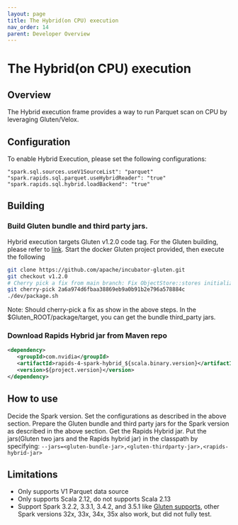 ```yaml
---
layout: page
title: The Hybrid(on CPU) execution
nav_order: 14
parent: Developer Overview
---
```


# The Hybrid(on CPU) execution

## Overview
The Hybrid execution frame provides a way to run Parquet scan on CPU by leveraging
Gluten/Velox.

## Configuration
To enable Hybrid Execution, please set the following configurations:
```
"spark.sql.sources.useV1SourceList": "parquet"
"spark.rapids.sql.parquet.useHybridReader": "true"
"spark.rapids.sql.hybrid.loadBackend": "true"
```

## Building
### Build Gluten bundle and third party jars.
Hybrid execution targets Gluten v1.2.0 code tag.
For the Gluten building, please refer to [link](https://github.com/apache/incubator-gluten).
Start the docker Gluten project provided, then execute the following
```bash
git clone https://github.com/apache/incubator-gluten.git
git checkout v1.2.0
# Cherry pick a fix from main branch: Fix ObjectStore::stores initialized twice issue
git cherry-pick 2a6a974d6fbaa38869eb9a0b91b2e796a578884c
./dev/package.sh
```
Note: Should cherry-pick a fix as show in the above steps. 
In the $Gluten_ROOT/package/target, you can get the bundle third_party jars.

### Download Rapids Hybrid jar from Maven repo
```xml
<dependency>
   <groupId>com.nvidia</groupId>
   <artifactId>rapids-4-spark-hybrid_${scala.binary.version}</artifactId>
   <version>${project.version}</version>
</dependency>
```

## How to use
Decide the Spark version. Set the configurations as described in the above section.
Prepare the Gluten bundle and third party jars for the Spark version as described
in the above section. Get the Rapids Hybrid jar. Put the jars(Gluten two jars and
the Rapids hybrid jar) in the classpath by specifying:
`--jars=<gluten-bundle-jar>,<gluten-thirdparty-jar>,<rapids-hybrid-jar>`

## Limitations
- Only supports V1 Parquet data source
- Only supports Scala 2.12, do not supports Scala 2.13
- Support Spark 3.2.2, 3.3.1, 3.4.2, and 3.5.1 like [Gluten supports](https://github.com/apache/incubator-gluten/releases/tag/v1.2.0),
other Spark versions 32x, 33x, 34x, 35x also work, but did not fully test.